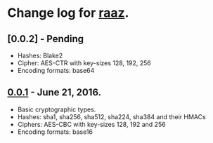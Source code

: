 # Change log for [raaz].

## [0.0.2] - Pending

* Hashes: Blake2
* Cipher: AES-CTR with key-sizes 128, 192, 256
* Encoding formats: base64

## [0.0.1] - June 21, 2016.

* Basic cryptographic types.
* Hashes: sha1, sha256, sha512, sha224, sha384 and their HMACs
* Ciphers: AES-CBC with key-sizes 128, 192 and 256
* Encoding formats: base16

[0.0.1]: <http://github.com/raaz-crypto/raaz/releases/tag/v0.0.1>
[raaz]:  <http://github.com/raaz-crypto/raaz/>
